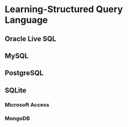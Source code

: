 # Learning-Structured Query Language
## Oracle Live SQL
## MySQL
## PostgreSQL
## SQLite
### Microsoft Access
### MongoDB

